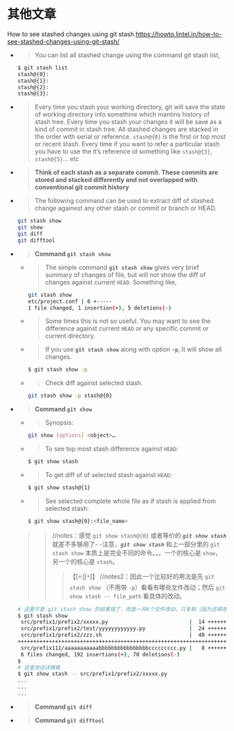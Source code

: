 
# 其他文章

How to see stashed changes using git stash https://howto.lintel.in/how-to-see-stashed-changes-using-git-stash/
- > You can list all stashed change using the command  git stash list,
  ```sh
  $ git stash list
  stash@{0}: 
  stash@{1}:
  stash@{2}:
  stash@{3}:
  ```
- > Every time you stash your working directory, git will save the state of working directory into somethine which mantins history of stash tree. Every time you stash your changes it will be save as a kind of commit in stash tree. All stashed changes are stacked in the order with serial or reference. `stash@{0}` is the first or top most or recent stash. Every time if you want to refer a particular stash you have to use the it’s reference id something like `stash@{3}`, `stash@{5}`… etc
- > **Think of each stash as a separate  commit. These commits are stored and stacked differently and not overlapped with conventional git commit history** 
- > The following command can be used to extract diff of stashed change againest any other stash or commit or branch or HEAD.
  ```sh
  git stash show
  git show
  git diff
  git difftool
  ```
- > **Command `git stash show`**
  * > The simple command **`git stash show`** gives very brief summary of changes of file, but will not show the diff of changes against current `HEAD`. Something like,
    ```sh
    git stash show
    etc/project.conf | 6 +-----
    1 file changed, 1 insertion(+), 5 deletions(-)
    ```
  * > Some times this is not so useful. You may want to see the difference against current `HEAD` or any specific commit or current directory.
  * > If you use **`git stash show`** along with option **`-p`**, It will show all changes.
    ```sh
    $ git stash show -p
    ```
  * > Check diff against selected stash.
    ```sh
    git stash show -p stash@{0}
    ```
- > **Command `git show`**
  * > Synopsis: 
    ```sh
    git show [options] <object>…
    ```
  * > To see top most stash difference against `HEAD`:
    ```sh
    $ git show stash
    ```
  * > To get diff of of selected stash against `HEAD`:
    ```sh
    $ git show stash@{1}
    ```
  * > See selected complete whole file as if stash is applied from selected stash:
    ```sh
    $ git show stash@{0}:<file_name>
    ```
  >> //notes：感觉 `git show stash@{0}` 或者等价的 ***`git show stash`*** 就差不多够用了- -注意，***`git show stash`*** 和上一部分里的 `git stash show` 本质上是完全不同的命令。。。一个的核心是 `show`，另一个的核心是 `stash`。
  >>> 【[:star:][`*`]】 //notes2：因此一个比较好的用法是先 `git stash show` （不用带 `-p`）看看有哪些文件改动；然后 `git show stash -- file_path` 看具体的改动。
    ```sh
    # 这里不是 git stash show 的结果错了，而是一共6个文件改动，只复制（因为还得改名字- -）整理了4个- -
    $ git stash show
     src/prefix1/prefix2/xxxxx.py                          |  14 +++++++++++++-
     src/prefix1/prefix2/test/yyyyyyyyyyyy.py              |  24 ++++++++++++++++++++++++
     src/prefix1/prefix2/zzz.sh                            |  40 ++++++++++++++++++++--------------------
    ++++++++++++++++++++++++++++++++++++++++++++++++++++++++++++++++++++++++++++++++++++++++++++++++++++++++++++-------------------------------------------
     src/prefix111/aaaaaaaaaaabbbbbbbbbbbbbbbbccccccccc.py |   8 +++++++-
     6 files changed, 192 insertions(+), 70 deletions(-)
    $
    # 这里改动详情略
    $ git show stash -- src/prefix1/prefix2/xxxxx.py
    ...
    ...
    ...
    ```
- > **Command `git diff`**
- > **Command `git difftool`**
